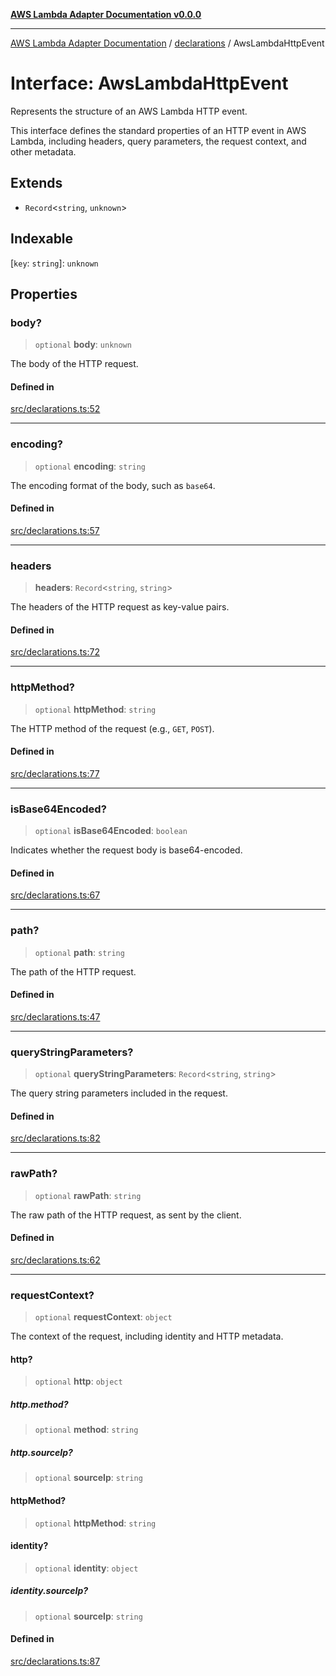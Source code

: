 [**AWS Lambda Adapter Documentation v0.0.0**](../../README.md)

***

[AWS Lambda Adapter Documentation](../../modules.md) / [declarations](../README.md) / AwsLambdaHttpEvent

# Interface: AwsLambdaHttpEvent

Represents the structure of an AWS Lambda HTTP event.

This interface defines the standard properties of an HTTP event in AWS Lambda,
including headers, query parameters, the request context, and other metadata.

## Extends

- `Record`\<`string`, `unknown`\>

## Indexable

 \[`key`: `string`\]: `unknown`

## Properties

### body?

> `optional` **body**: `unknown`

The body of the HTTP request.

#### Defined in

[src/declarations.ts:52](https://github.com/stonemjs/aws-lambda-adapter/blob/f00bc5adf35a7d817c9d8d34c42561c4c82e758d/src/declarations.ts#L52)

***

### encoding?

> `optional` **encoding**: `string`

The encoding format of the body, such as `base64`.

#### Defined in

[src/declarations.ts:57](https://github.com/stonemjs/aws-lambda-adapter/blob/f00bc5adf35a7d817c9d8d34c42561c4c82e758d/src/declarations.ts#L57)

***

### headers

> **headers**: `Record`\<`string`, `string`\>

The headers of the HTTP request as key-value pairs.

#### Defined in

[src/declarations.ts:72](https://github.com/stonemjs/aws-lambda-adapter/blob/f00bc5adf35a7d817c9d8d34c42561c4c82e758d/src/declarations.ts#L72)

***

### httpMethod?

> `optional` **httpMethod**: `string`

The HTTP method of the request (e.g., `GET`, `POST`).

#### Defined in

[src/declarations.ts:77](https://github.com/stonemjs/aws-lambda-adapter/blob/f00bc5adf35a7d817c9d8d34c42561c4c82e758d/src/declarations.ts#L77)

***

### isBase64Encoded?

> `optional` **isBase64Encoded**: `boolean`

Indicates whether the request body is base64-encoded.

#### Defined in

[src/declarations.ts:67](https://github.com/stonemjs/aws-lambda-adapter/blob/f00bc5adf35a7d817c9d8d34c42561c4c82e758d/src/declarations.ts#L67)

***

### path?

> `optional` **path**: `string`

The path of the HTTP request.

#### Defined in

[src/declarations.ts:47](https://github.com/stonemjs/aws-lambda-adapter/blob/f00bc5adf35a7d817c9d8d34c42561c4c82e758d/src/declarations.ts#L47)

***

### queryStringParameters?

> `optional` **queryStringParameters**: `Record`\<`string`, `string`\>

The query string parameters included in the request.

#### Defined in

[src/declarations.ts:82](https://github.com/stonemjs/aws-lambda-adapter/blob/f00bc5adf35a7d817c9d8d34c42561c4c82e758d/src/declarations.ts#L82)

***

### rawPath?

> `optional` **rawPath**: `string`

The raw path of the HTTP request, as sent by the client.

#### Defined in

[src/declarations.ts:62](https://github.com/stonemjs/aws-lambda-adapter/blob/f00bc5adf35a7d817c9d8d34c42561c4c82e758d/src/declarations.ts#L62)

***

### requestContext?

> `optional` **requestContext**: `object`

The context of the request, including identity and HTTP metadata.

#### http?

> `optional` **http**: `object`

##### http.method?

> `optional` **method**: `string`

##### http.sourceIp?

> `optional` **sourceIp**: `string`

#### httpMethod?

> `optional` **httpMethod**: `string`

#### identity?

> `optional` **identity**: `object`

##### identity.sourceIp?

> `optional` **sourceIp**: `string`

#### Defined in

[src/declarations.ts:87](https://github.com/stonemjs/aws-lambda-adapter/blob/f00bc5adf35a7d817c9d8d34c42561c4c82e758d/src/declarations.ts#L87)
